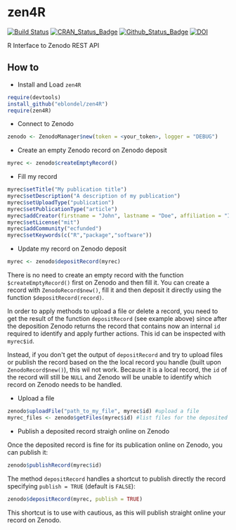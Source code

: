 # zen4R

[![Build Status](https://travis-ci.org/eblondel/zen4R.svg?branch=master)](https://travis-ci.org/eblondel/zen4R)
[![CRAN_Status_Badge](http://www.r-pkg.org/badges/version/zen4R)](https://cran.r-project.org/package=zen4R)
[![Github_Status_Badge](https://img.shields.io/badge/Github-0.1-blue.svg)](https://github.com/eblondel/zen4R)
[![DOI](https://zenodo.org/badge/DOI/10.5281/zenodo.2547036.svg)](https://doi.org/10.5281/zenodo.2547036)

R Interface to Zenodo REST API

## How to

* Install and Load ``zen4R``

```r
require(devtools)
install_github("eblondel/zen4R")
require(zen4R)
```

* Connect to Zenodo

```r
zenodo <- ZenodoManager$new(token = <your_token>, logger = "DEBUG")
```

* Create an empty Zenodo record on Zenodo deposit

```r
myrec <- zenodo$createEmptyRecord()
```

* Fill my record

```r
myrec$setTitle("My publication title")
myrec$setDescription("A description of my publication")
myrec$setUploadType("publication")
myrec$setPublicationType("article")
myrec$addCreator(firstname = "John", lastname = "Doe", affiliation = "Independent")
myrec$setLicense("mit")
myrec$addCommunity("ecfunded")
myrec$setKeywords(c("R","package","software"))
```

* Update my record on Zenodo deposit

```r
myrec <- zenodo$depositRecord(myrec)
```

There is no need to create an empty record with the function ``$createEmptyRecord()``
first on Zenodo and then fill it. You can create a record with ``ZenodoRecord$new()``,
fill it and then deposit it directly using the function ``$depositRecord(record)``.

In order to apply methods to upload a file or delete a record, you need to get the result of the function ``depositRecord`` (see example above) since after the deposition Zenodo returns the record that contains now an internal ``id`` required to identify and apply further actions. This id can be inspected with ``myrec$id``.

Instead, if you don't get the output of ``depositRecord`` and try to upload files or publish the record based on the the local record you handle (built upon ``ZenodoRecord$new()``), this wil not work. Because it is a local record, the ``id`` of the record will still be ``NULL`` and Zenodo will be unable to identify which record on Zenodo needs to be handled.  

* Upload a file

```r
zenodo$uploadFile("path_to_my_file", myrec$id) #upload a file
myrec_files <- zenodo$getFiles(myrec$id) #list files for the deposited record
```

* Publish a deposited record straigh online on Zenodo

Once the deposited record is fine for its publication online on Zenodo, you can publish it:

```r
zenodo$publishRecord(myrec$id)
```

The method ``depositRecord`` handles a shortcut to publish directly the record specifying ``publish = TRUE`` (default is ``FALSE``):

```r
zenodo$depositRecord(myrec, publish = TRUE)
```

This shortcut is to use with cautious, as this will publish straight online your record on Zenodo.

